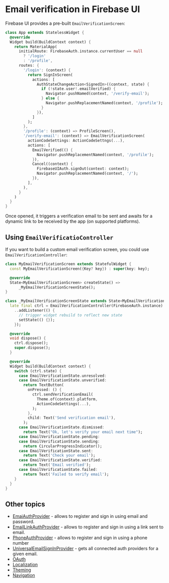 # Email verification in Firebase UI

Firebase UI provides a pre-built `EmailVerificationScreen`:

```dart
class App extends StatelessWidget {
  @override
  Widget build(BuildContext context) {
    return MaterialApp(
      initialRoute: FirebaseAuth.instance.currentUser == null
        ? '/login'
        : '/profile',
      routes: {
        '/login': (context) {
          return SignInScreen(
            actions: [
              AuthStateChangeAction<SignedIn>((context, state) {
                if (!state.user!.emailVerified) {
                  Navigator.pushNamed(context, '/verify-email');
                } else {
                  Navigator.pushReplacementNamed(context, '/profile');
                }
              }),
            ]
          );
        },
        '/profile': (context) => ProfileScreen(),
        '/verify-email': (context) => EmailVerificationScreen(
          actionCodeSettings: ActionCodeSettngs(...),
          actions: [
            EmailVerified(() {
              Navigator.pushReplacementNamed(context, '/profile');
            }),
            Cancel((context) {
              FirebaseUIAuth.signOut(context: context);
              Navigator.pushReplacementNamed(context, '/');
            }),
          ],
        ),
      }
    )
  }
}
```

Once opened, it triggers a verification email to be sent and awaits for a dynamic link to be received by the app (on supported platforms).

## Using `EmailVerificatioController`

If you want to build a custom email verification screen, you could use `EmailVerificationController`:

```dart
class MyEmailVerificationScreen extends StatefulWidget {
  const MyEmailVerificationScreen({Key? key}) : super(key: key);

  @override
  State<MyEmailVerificationScreen> createState() =>
      _MyEmailVerificationScreenState();
}

class _MyEmailVerificationScreenState extends State<MyEmailVerificationScreen> {
  late final ctrl = EmailVerificationController(FirebaseAuth.instance)
    ..addListener(() {
      // trigger widget rebuild to reflect new state
      setState(() {});
    });

  @override
  void dispose() {
    ctrl.dispose();
    super.dispose();
  }

  @override
  Widget build(BuildContext context) {
    switch (ctrl.state) {
      case EmailVerificationState.unresolved:
      case EmailVerificationState.unverified:
        return TextButton(
          onPressed: () {
            ctrl.sendVerificationEmail(
              Theme.of(context).platform,
              ActionCodeSettings(...),
            );
          },
          child: Text('Send verification email'),
        );
      case EmailVerificationState.dismissed:
        return Text("Ok, let's verify your email next time");
      case EmailVerificationState.pending:
      case EmailVerificationState.sending:
        return CircularProgressIndicator();
      case EmailVerificationState.sent:
        return Text('Check your email');
      case EmailVerificationState.verified:
        return Text('Email verified');
      case EmailVerificationState.failed:
        return Text('Failed to verify email');
    }
  }
}
```

## Other topics

- [EmaiAuthProvider](./email.md) - allows to register and sign in using email and password.
- [EmailLinkAuthProvider](./email-link.md) - allows to register and sign in using a link sent to email.
- [PhoneAuthProvider](./phone.md) - allows to register and sign in using a phone number
- [UniversalEmailSignInProvider](./universal-email-sign-in.md) - gets all connected auth providers for a given email.
- [OAuth](./oauth.md)
- [Localization](../../../firebase_ui_localizations/README.md)
- [Theming](../theming.md)
- [Navigation](../navigation.md)
